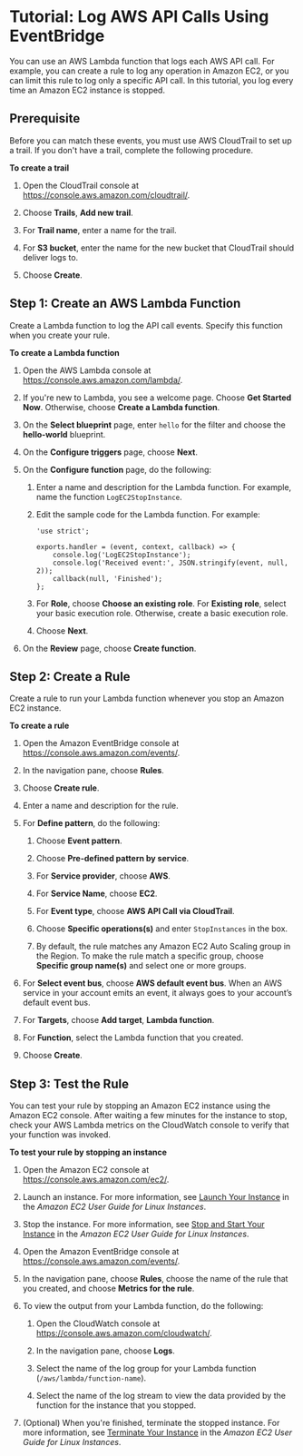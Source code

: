 # Tutorial: Log AWS API Calls Using EventBridge<a name="log-api-call"></a>

You can use an AWS Lambda function that logs each AWS API call\. For example, you can create a rule to log any operation in Amazon EC2, or you can limit this rule to log only a specific API call\. In this tutorial, you log every time an Amazon EC2 instance is stopped\.

## Prerequisite<a name="log-api-prerequisite"></a>

Before you can match these events, you must use AWS CloudTrail to set up a trail\. If you don't have a trail, complete the following procedure\.

**To create a trail**

1. Open the CloudTrail console at [https://console\.aws\.amazon\.com/cloudtrail/](https://console.aws.amazon.com/cloudtrail/)\.

1. Choose **Trails**, **Add new trail**\.

1. For **Trail name**, enter a name for the trail\.

1. For **S3 bucket**, enter the name for the new bucket that CloudTrail should deliver logs to\.

1. Choose **Create**\.

## Step 1: Create an AWS Lambda Function<a name="api-create-lambda-function"></a>

Create a Lambda function to log the API call events\. Specify this function when you create your rule\.

**To create a Lambda function**

1. Open the AWS Lambda console at [https://console\.aws\.amazon\.com/lambda/](https://console.aws.amazon.com/lambda/)\.

1. If you're new to Lambda, you see a welcome page\. Choose **Get Started Now**\. Otherwise, choose **Create a Lambda function**\.

1. On the **Select blueprint** page, enter `hello` for the filter and choose the **hello\-world** blueprint\.

1. On the **Configure triggers** page, choose **Next**\.

1. On the **Configure function** page, do the following:

   1. Enter a name and description for the Lambda function\. For example, name the function `LogEC2StopInstance`\.

   1. Edit the sample code for the Lambda function\. For example:

      ```
      'use strict';
      
      exports.handler = (event, context, callback) => {
          console.log('LogEC2StopInstance');
          console.log('Received event:', JSON.stringify(event, null, 2));
          callback(null, 'Finished');
      };
      ```

   1. For **Role**, choose **Choose an existing role**\. For **Existing role**, select your basic execution role\. Otherwise, create a basic execution role\.

   1. Choose **Next**\.

1. On the **Review** page, choose **Create function**\.

## Step 2: Create a Rule<a name="api-create-rule"></a>

Create a rule to run your Lambda function whenever you stop an Amazon EC2 instance\.

**To create a rule**

1. Open the Amazon EventBridge console at [https://console\.aws\.amazon\.com/events/](https://console.aws.amazon.com/events/)\.

1. In the navigation pane, choose **Rules**\.

1. Choose **Create rule**\.

1. Enter a name and description for the rule\.

1. For **Define pattern**, do the following:

   1. Choose **Event pattern**\.

   1. Choose **Pre\-defined pattern by service**\.

   1. For **Service provider**, choose **AWS**\.

   1. For **Service Name**, choose **EC2**\.

   1. For **Event type**, choose **AWS API Call via CloudTrail**\.

   1. Choose **Specific operations\(s\)** and enter `StopInstances` in the box\.

   1. By default, the rule matches any Amazon EC2 Auto Scaling group in the Region\. To make the rule match a specific group, choose **Specific group name\(s\)** and select one or more groups\.

1. For **Select event bus**, choose **AWS default event bus**\. When an AWS service in your account emits an event, it always goes to your account’s default event bus\. 

1. For **Targets**, choose **Add target**, **Lambda function**\.

1. For **Function**, select the Lambda function that you created\.

1. Choose **Create**\.

## Step 3: Test the Rule<a name="api-test-rule"></a>

You can test your rule by stopping an Amazon EC2 instance using the Amazon EC2 console\. After waiting a few minutes for the instance to stop, check your AWS Lambda metrics on the CloudWatch console to verify that your function was invoked\.

**To test your rule by stopping an instance**

1. Open the Amazon EC2 console at [https://console\.aws\.amazon\.com/ec2/](https://console.aws.amazon.com/ec2/)\.

1. Launch an instance\. For more information, see [Launch Your Instance](https://docs.aws.amazon.com/AWSEC2/latest/UserGuide/LaunchingAndUsingInstances.html) in the *Amazon EC2 User Guide for Linux Instances*\.

1. Stop the instance\. For more information, see [Stop and Start Your Instance](https://docs.aws.amazon.com/AWSEC2/latest/UserGuide/Stop_Start.html) in the *Amazon EC2 User Guide for Linux Instances*\.

1. Open the Amazon EventBridge console at [https://console\.aws\.amazon\.com/events/](https://console.aws.amazon.com/events/)\.

1. In the navigation pane, choose **Rules**, choose the name of the rule that you created, and choose **Metrics for the rule**\.

1. To view the output from your Lambda function, do the following:

   1. Open the CloudWatch console at [https://console\.aws\.amazon\.com/cloudwatch/](https://console.aws.amazon.com/cloudwatch/)\.

   1. In the navigation pane, choose **Logs**\.

   1. Select the name of the log group for your Lambda function \(`/aws/lambda/function-name`\)\.

   1. Select the name of the log stream to view the data provided by the function for the instance that you stopped\.

1. \(Optional\) When you're finished, terminate the stopped instance\. For more information, see [Terminate Your Instance](https://docs.aws.amazon.com/AWSEC2/latest/UserGuide/terminating-instances.html) in the *Amazon EC2 User Guide for Linux Instances*\.